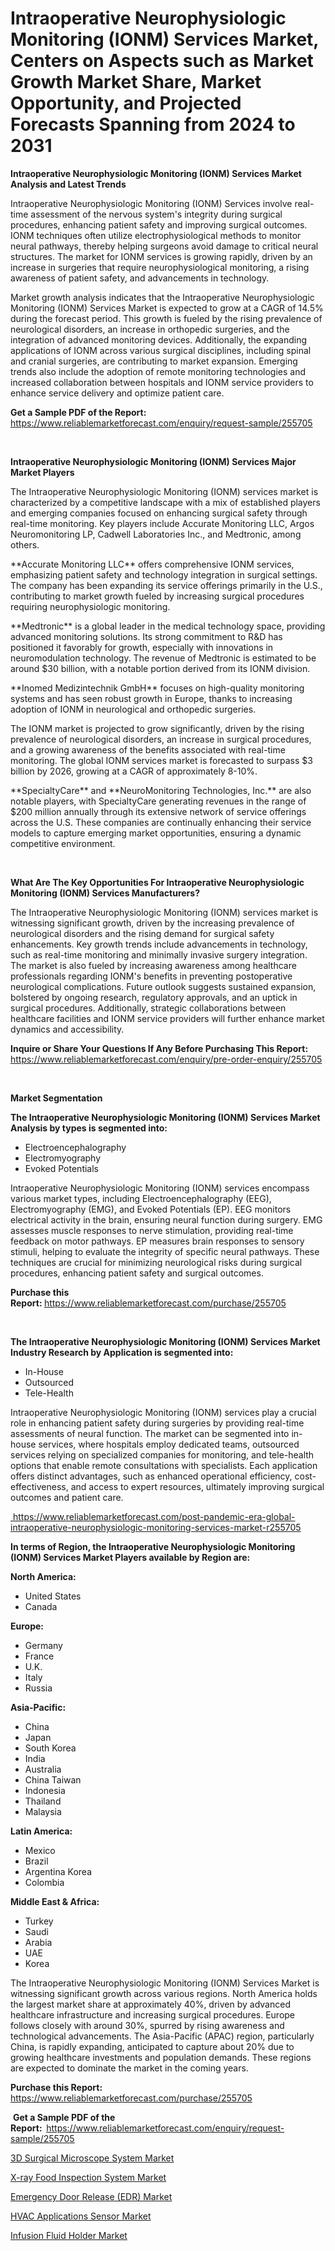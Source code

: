 <p><h1>Intraoperative Neurophysiologic Monitoring (IONM) Services Market, Centers on Aspects such as Market Growth Market Share, Market Opportunity, and Projected Forecasts Spanning from 2024 to 2031</h1></p><p><strong>Intraoperative Neurophysiologic Monitoring (IONM) Services Market Analysis and Latest Trends</strong></p>
<p><p>Intraoperative Neurophysiologic Monitoring (IONM) Services involve real-time assessment of the nervous system's integrity during surgical procedures, enhancing patient safety and improving surgical outcomes. IONM techniques often utilize electrophysiological methods to monitor neural pathways, thereby helping surgeons avoid damage to critical neural structures. The market for IONM services is growing rapidly, driven by an increase in surgeries that require neurophysiological monitoring, a rising awareness of patient safety, and advancements in technology.</p><p>Market growth analysis indicates that the Intraoperative Neurophysiologic Monitoring (IONM) Services Market is expected to grow at a CAGR of 14.5% during the forecast period. This growth is fueled by the rising prevalence of neurological disorders, an increase in orthopedic surgeries, and the integration of advanced monitoring devices. Additionally, the expanding applications of IONM across various surgical disciplines, including spinal and cranial surgeries, are contributing to market expansion. Emerging trends also include the adoption of remote monitoring technologies and increased collaboration between hospitals and IONM service providers to enhance service delivery and optimize patient care.</p></p>
<p><strong>Get a Sample PDF of the Report:&nbsp;</strong> <a href="https://www.reliablemarketforecast.com/enquiry/request-sample/255705?utm_campaign=1102&utm_medium=2&utm_source=Github&utm_content=ia&utm_term=31102024&utm_id=intraoperative-neurophysiologic-monitoring-ionm-services">https://www.reliablemarketforecast.com/enquiry/request-sample/255705</a></p>
<p>&nbsp;</p>
<p><strong>Intraoperative Neurophysiologic Monitoring (IONM) Services Major Market Players</strong></p>
<p><p>The Intraoperative Neurophysiologic Monitoring (IONM) services market is characterized by a competitive landscape with a mix of established players and emerging companies focused on enhancing surgical safety through real-time monitoring. Key players include Accurate Monitoring LLC, Argos Neuromonitoring LP, Cadwell Laboratories Inc., and Medtronic, among others.</p><p>**Accurate Monitoring LLC** offers comprehensive IONM services, emphasizing patient safety and technology integration in surgical settings. The company has been expanding its service offerings primarily in the U.S., contributing to market growth fueled by increasing surgical procedures requiring neurophysiologic monitoring.</p><p>**Medtronic** is a global leader in the medical technology space, providing advanced monitoring solutions. Its strong commitment to R&D has positioned it favorably for growth, especially with innovations in neuromodulation technology. The revenue of Medtronic is estimated to be around $30 billion, with a notable portion derived from its IONM division.</p><p>**Inomed Medizintechnik GmbH** focuses on high-quality monitoring systems and has seen robust growth in Europe, thanks to increasing adoption of IONM in neurological and orthopedic surgeries. </p><p>The IONM market is projected to grow significantly, driven by the rising prevalence of neurological disorders, an increase in surgical procedures, and a growing awareness of the benefits associated with real-time monitoring. The global IONM services market is forecasted to surpass $3 billion by 2026, growing at a CAGR of approximately 8-10%.</p><p>**SpecialtyCare** and **NeuroMonitoring Technologies, Inc.** are also notable players, with SpecialtyCare generating revenues in the range of $200 million annually through its extensive network of service offerings across the U.S. These companies are continually enhancing their service models to capture emerging market opportunities, ensuring a dynamic competitive environment.</p></p>
<p>&nbsp;</p>
<p><strong>What Are The Key Opportunities For Intraoperative Neurophysiologic Monitoring (IONM) Services Manufacturers?</strong></p>
<p><p>The Intraoperative Neurophysiologic Monitoring (IONM) services market is witnessing significant growth, driven by the increasing prevalence of neurological disorders and the rising demand for surgical safety enhancements. Key growth trends include advancements in technology, such as real-time monitoring and minimally invasive surgery integration. The market is also fueled by increasing awareness among healthcare professionals regarding IONM's benefits in preventing postoperative neurological complications. Future outlook suggests sustained expansion, bolstered by ongoing research, regulatory approvals, and an uptick in surgical procedures. Additionally, strategic collaborations between healthcare facilities and IONM service providers will further enhance market dynamics and accessibility.</p></p>
<p><strong>Inquire or Share Your Questions If Any Before Purchasing This Report:</strong> <a href="https://www.reliablemarketforecast.com/enquiry/pre-order-enquiry/255705?utm_campaign=1102&utm_medium=2&utm_source=Github&utm_content=ia&utm_term=31102024&utm_id=intraoperative-neurophysiologic-monitoring-ionm-services">https://www.reliablemarketforecast.com/enquiry/pre-order-enquiry/255705</a></p>
<p>&nbsp;</p>
<p><strong>Market Segmentation</strong></p>
<p><strong>The Intraoperative Neurophysiologic Monitoring (IONM) Services Market Analysis by types is segmented into:</strong></p>
<p><ul><li>Electroencephalography</li><li>Electromyography</li><li>Evoked Potentials</li></ul></p>
<p><p>Intraoperative Neurophysiologic Monitoring (IONM) services encompass various market types, including Electroencephalography (EEG), Electromyography (EMG), and Evoked Potentials (EP). EEG monitors electrical activity in the brain, ensuring neural function during surgery. EMG assesses muscle responses to nerve stimulation, providing real-time feedback on motor pathways. EP measures brain responses to sensory stimuli, helping to evaluate the integrity of specific neural pathways. These techniques are crucial for minimizing neurological risks during surgical procedures, enhancing patient safety and surgical outcomes.</p></p>
<p><strong>Purchase this Report:&nbsp;</strong><a href="https://www.reliablemarketforecast.com/purchase/255705?utm_campaign=1102&utm_medium=2&utm_source=Github&utm_content=ia&utm_term=31102024&utm_id=intraoperative-neurophysiologic-monitoring-ionm-services">https://www.reliablemarketforecast.com/purchase/255705</a></p>
<p>&nbsp;</p>
<p><strong>The Intraoperative Neurophysiologic Monitoring (IONM) Services Market Industry Research by Application is segmented into:</strong></p>
<p><ul><li>In-House</li><li>Outsourced</li><li>Tele-Health</li></ul></p>
<p><p>Intraoperative Neurophysiologic Monitoring (IONM) services play a crucial role in enhancing patient safety during surgeries by providing real-time assessments of neural function. The market can be segmented into in-house services, where hospitals employ dedicated teams, outsourced services relying on specialized companies for monitoring, and tele-health options that enable remote consultations with specialists. Each application offers distinct advantages, such as enhanced operational efficiency, cost-effectiveness, and access to expert resources, ultimately improving surgical outcomes and patient care.</p></p>
<p><a href="https://www.reliablemarketforecast.com/post-pandemic-era-global-intraoperative-neurophysiologic-monitoring-services-market-r255705?utm_campaign=1102&utm_medium=2&utm_source=Github&utm_content=ia&utm_term=31102024&utm_id=intraoperative-neurophysiologic-monitoring-ionm-services">&nbsp;https://www.reliablemarketforecast.com/post-pandemic-era-global-intraoperative-neurophysiologic-monitoring-services-market-r255705</a></p>
<p><strong>In terms of Region, the Intraoperative Neurophysiologic Monitoring (IONM) Services Market Players available by Region are:</strong></p>
<p>
    <p> <strong> North America: </strong>
        <ul>
            <li>United States</li>
            <li>Canada</li>
        </ul>
        </p> 
    <p> <strong> Europe: </strong>
        <ul>
            <li>Germany</li>
            <li>France</li>
            <li>U.K.</li>
            <li>Italy</li>
            <li>Russia</li>
        </ul>
        </p> 
    <p> <strong> Asia-Pacific: </strong>
        <ul>
            <li>China</li>
            <li>Japan</li>
            <li>South Korea</li>
            <li>India</li>
            <li>Australia</li>
            <li>China Taiwan</li>
            <li>Indonesia</li>
            <li>Thailand</li>
            <li>Malaysia</li>
        </ul>
        </p> 
    <p> <strong> Latin America: </strong>
        <ul>
            <li>Mexico</li>
            <li>Brazil</li>
            <li>Argentina Korea</li>
            <li>Colombia</li>
        </ul>
        </p> 
    <p> <strong> Middle East & Africa: </strong>
        <ul>
            <li>Turkey</li>
            <li>Saudi</li>
            <li>Arabia</li>
            <li>UAE</li>
            <li>Korea</li>
        </ul>
    </p>
    </p>
<p><p>The Intraoperative Neurophysiologic Monitoring (IONM) Services Market is witnessing significant growth across various regions. North America holds the largest market share at approximately 40%, driven by advanced healthcare infrastructure and increasing surgical procedures. Europe follows closely with around 30%, spurred by rising awareness and technological advancements. The Asia-Pacific (APAC) region, particularly China, is rapidly expanding, anticipated to capture about 20% due to growing healthcare investments and population demands. These regions are expected to dominate the market in the coming years.</p></p>
<p><strong>Purchase this Report: </strong><a href="https://www.reliablemarketforecast.com/purchase/255705?utm_campaign=1102&utm_medium=2&utm_source=Github&utm_content=ia&utm_term=31102024&utm_id=intraoperative-neurophysiologic-monitoring-ionm-services">https://www.reliablemarketforecast.com/purchase/255705</a></p>
<p>&nbsp;<strong>Get a Sample PDF of the Report:&nbsp;&nbsp;</strong><a href="https://www.reliablemarketforecast.com/enquiry/request-sample/255705?utm_campaign=1102&utm_medium=2&utm_source=Github&utm_content=ia&utm_term=31102024&utm_id=intraoperative-neurophysiologic-monitoring-ionm-services">https://www.reliablemarketforecast.com/enquiry/request-sample/255705</a></p>
<p><strong></strong></p>
<p><p><a href="https://www.linkedin.com/pulse/market-forecasting-change-global-3d-surgical-microscope-system-ejsle?utm_campaign=1102&utm_medium=2&utm_source=Github&utm_content=ia&utm_term=31102024&utm_id=intraoperative-neurophysiologic-monitoring-ionm-services">3D Surgical Microscope System Market</a></p><p><a href="https://issuu.com/reportprime-2/docs/x-ray-food-inspection-system-market_de2b6594e7ca0f?utm_campaign=1102&utm_medium=2&utm_source=Github&utm_content=ia&utm_term=31102024&utm_id=intraoperative-neurophysiologic-monitoring-ionm-services">X-ray Food Inspection System Market</a></p><p><a href="https://issuu.com/reportprime-2/docs/emergency-door-release-edr-market-s_574bcc53c2f9d5?utm_campaign=1102&utm_medium=2&utm_source=Github&utm_content=ia&utm_term=31102024&utm_id=intraoperative-neurophysiologic-monitoring-ionm-services">Emergency Door Release (EDR) Market</a></p><p><a href="https://github.com/felipahorkby/Market-Research-Report-List-1/blob/main/hvac-applications-sensor-market.md?utm_campaign=1102&utm_medium=2&utm_source=Github&utm_content=ia&utm_term=31102024&utm_id=intraoperative-neurophysiologic-monitoring-ionm-services">HVAC Applications Sensor Market</a></p><p><a href="https://www.linkedin.com/pulse/mapping-infusion-fluid-holder-market-trends-challenges-breakthroughs-lahze?utm_campaign=1102&utm_medium=2&utm_source=Github&utm_content=ia&utm_term=31102024&utm_id=intraoperative-neurophysiologic-monitoring-ionm-services">Infusion Fluid Holder Market</a></p></p>